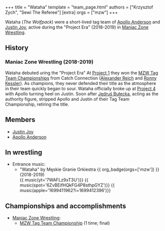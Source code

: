 +++
title = "Wataha"
template = "team_page.html"
authors = ["Krzysztof Zych", "Sewi The Referee"]
[extra]
orgs = ["mzw"]
+++

Wataha (_The Wolfpack_) were a short-lived tag team of [Apollo Anderson](@/w/apollo-anderson.md) and [Justin Joy](@/w/justin-joy.md), active during the "Project Era" (2018-2019) in [Maniac Zone Wrestling](@/o/mzw.md). 

## History

### Maniac Zone Wrestling (2018-2019)

Wataha debuted uring the "Project Era" At [Project 1](@/e/mzw/2018-10-13-mzw-project-1-new-beginning.md) they won the [MZW Tag Team Championships](@/c/mzw-tag-team-championship.md) from Catch Connection ([Alexander Reich](@/w/alex-ace.md) and [Ronny Kessler](@/w/ronny-kessler.md)). As champions, they never defended their title as the atmosphere in their team quickly began to sour.
Wataha officially broke up at [Project 4](@/e/mzw/2019-03-23-mzw-project-4-open-your-eyes.md) with Apollo turning heel on Justin. Soon after [Jędruś Bułecka](@/w/jedrus-bulecka.md), acting as the authority figure, stripped Apollo and Justin of their Tag Team Championship, retiring the title.

## Members

- [Justin Joy](@/w/justin-joy.md)
- [Apollo Anderson](@/w/apollo-anderson.md)

## In wrestling

* Entrance music:
  - "Wataha" by Męskie Granie Orkiestra
    {{ org_badge(orgs=['mzw']) }} (2018-2019) <br>
    {{ music(yt='7WAFLz9xT3U')}}
    {{ music(spot='6ZvBEifHQkFG4P8sthpGYZ')}}
    {{ music(apple='1699411962?i=1699412396')}}

## Championships and accomplishments

* [Maniac Zone Wrestling](@/o/mzw.md):
  - [MZW Tag Team Championship](@/c/mzw-tag-team-championship.md) (1 time; final)
